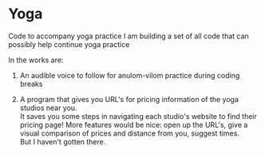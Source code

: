 # Yoga
Code to accompany yoga practice
I am building a set of all code that can possibly help continue yoga practice

In the works are:

1) An audible voice to follow for anulom-vilom practice during coding breaks

2) A program that gives you URL's for pricing information of the yoga studios near you.  
   It saves you some steps in navigating each studio's website to find their pricing page!
   More features would be nice: open up the URL's, give a visual comparison of prices and distance from you, suggest times.  
   But I haven't gotten there.  
   
   
